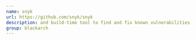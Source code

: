 ```yaml
---
name: snyk
url: https://github.com/snyk/snyk
description: and build-time tool to find and fix known vulnerabilities in open-source dependencies. URL : https://github.com/snyk/snyk Groups : blackarch blackarch-code-audit blackarch-scanner
group: blackarch
---
```

